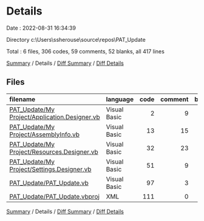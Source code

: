 # Details

Date : 2022-08-31 16:34:39

Directory c:\\Users\\ssherouse\\source\\repos\\PAT_Update

Total : 6 files,  306 codes, 59 comments, 52 blanks, all 417 lines

[Summary](results.md) / Details / [Diff Summary](diff.md) / [Diff Details](diff-details.md)

## Files
| filename | language | code | comment | blank | total |
| :--- | :--- | ---: | ---: | ---: | ---: |
| [PAT_Update/My Project/Application.Designer.vb](/PAT_Update/My%20Project/Application.Designer.vb) | Visual Basic | 2 | 9 | 3 | 14 |
| [PAT_Update/My Project/AssemblyInfo.vb](/PAT_Update/My%20Project/AssemblyInfo.vb) | Visual Basic | 13 | 15 | 8 | 36 |
| [PAT_Update/My Project/Resources.Designer.vb](/PAT_Update/My%20Project/Resources.Designer.vb) | Visual Basic | 32 | 23 | 9 | 64 |
| [PAT_Update/My Project/Settings.Designer.vb](/PAT_Update/My%20Project/Settings.Designer.vb) | Visual Basic | 51 | 9 | 14 | 74 |
| [PAT_Update/PAT_Update.vb](/PAT_Update/PAT_Update.vb) | Visual Basic | 97 | 3 | 18 | 118 |
| [PAT_Update/PAT_Update.vbproj](/PAT_Update/PAT_Update.vbproj) | XML | 111 | 0 | 0 | 111 |

[Summary](results.md) / Details / [Diff Summary](diff.md) / [Diff Details](diff-details.md)